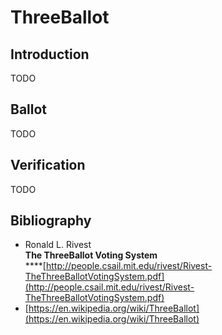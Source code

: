 # ThreeBallot

## Introduction

TODO

## Ballot

TODO

## Verification

TODO

## Bibliography

* Ronald L. Rivest\
  **The ThreeBallot Voting System**\
  ****[http://people.csail.mit.edu/rivest/Rivest-TheThreeBallotVotingSystem.pdf](http://people.csail.mit.edu/rivest/Rivest-TheThreeBallotVotingSystem.pdf)
* [https://en.wikipedia.org/wiki/ThreeBallot](https://en.wikipedia.org/wiki/ThreeBallot)
